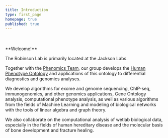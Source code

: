 ```yaml
---
title: Introduction
type: first_page
homepage: true
published: true
---
```


<br/>
<br/>
**Welcome!**

The Robinson Lab is primarily located at the Jackson Labs. 

Together with the <a href="https://phenomics.github.io/" target="_new2">Phenomics Team</a>, our group develops the <a href="http:///www.human-phenotype-ontology.org" target="_new2">Human Phenotype Ontology</a> and applications of this ontology to differential diagnostics and genomics analyses. 

We develop algorithms for exome and genome sequencing, ChIP-seq, immunogenomics, and other genomics applications, Gene Ontology analysis,
computational phenotype analysis, as well as various algorithms from the fields of Machine 
Learning and modeling of biological networks with the tools of linear 
algebra and graph theory. 

We also collaborate on the computational analysis of wetlab biological data, especially in the fields of human hereditary disease and the molecular basis of bone development and fracture healing. 

